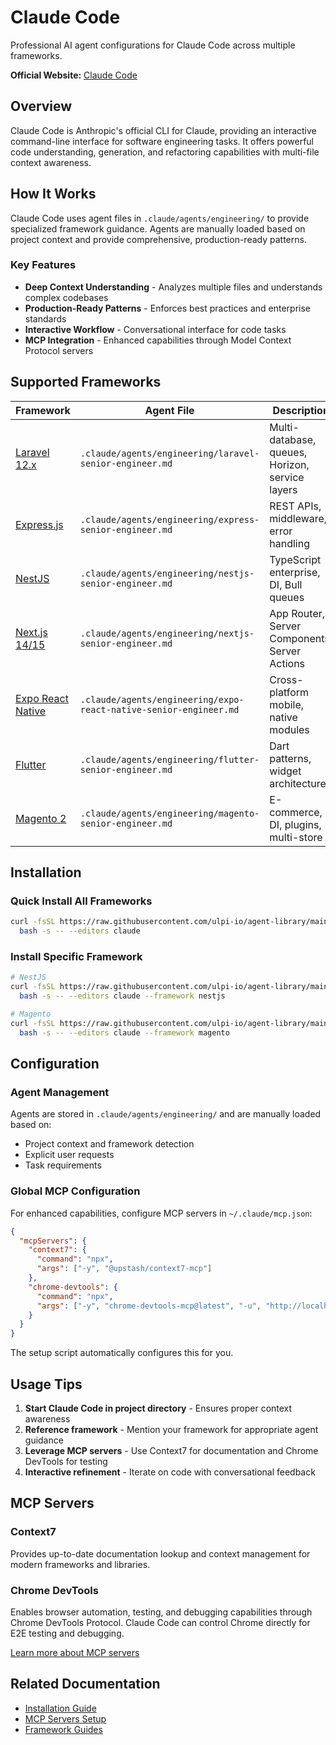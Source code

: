 # Claude Code

Professional AI agent configurations for Claude Code across multiple frameworks.

**Official Website:** [Claude Code](https://claude.ai/code)

## Overview

Claude Code is Anthropic's official CLI for Claude, providing an interactive command-line interface for software engineering tasks. It offers powerful code understanding, generation, and refactoring capabilities with multi-file context awareness.

## How It Works

Claude Code uses agent files in `.claude/agents/engineering/` to provide specialized framework guidance. Agents are manually loaded based on project context and provide comprehensive, production-ready patterns.

### Key Features
- **Deep Context Understanding** - Analyzes multiple files and understands complex codebases
- **Production-Ready Patterns** - Enforces best practices and enterprise standards
- **Interactive Workflow** - Conversational interface for code tasks
- **MCP Integration** - Enhanced capabilities through Model Context Protocol servers

## Supported Frameworks

| Framework | Agent File | Description |
|-----------|-----------|-------------|
| [Laravel 12.x](../frameworks/laravel.md) | `.claude/agents/engineering/laravel-senior-engineer.md` | Multi-database, queues, Horizon, service layers |
| [Express.js](../frameworks/express.md) | `.claude/agents/engineering/express-senior-engineer.md` | REST APIs, middleware, error handling |
| [NestJS](../frameworks/nestjs.md) | `.claude/agents/engineering/nestjs-senior-engineer.md` | TypeScript enterprise, DI, Bull queues |
| [Next.js 14/15](../frameworks/nextjs.md) | `.claude/agents/engineering/nextjs-senior-engineer.md` | App Router, Server Components, Server Actions |
| [Expo React Native](../frameworks/expo-react-native.md) | `.claude/agents/engineering/expo-react-native-senior-engineer.md` | Cross-platform mobile, native modules |
| [Flutter](../frameworks/flutter.md) | `.claude/agents/engineering/flutter-senior-engineer.md` | Dart patterns, widget architecture |
| [Magento 2](../frameworks/magento.md) | `.claude/agents/engineering/magento-senior-engineer.md` | E-commerce, DI, plugins, multi-store |

## Installation

### Quick Install All Frameworks
```bash
curl -fsSL https://raw.githubusercontent.com/ulpi-io/agent-library/main/.ulpi/tools/setup.sh | \
  bash -s -- --editors claude
```

### Install Specific Framework
```bash
# NestJS
curl -fsSL https://raw.githubusercontent.com/ulpi-io/agent-library/main/.ulpi/tools/setup.sh | \
  bash -s -- --editors claude --framework nestjs

# Magento
curl -fsSL https://raw.githubusercontent.com/ulpi-io/agent-library/main/.ulpi/tools/setup.sh | \
  bash -s -- --editors claude --framework magento
```

## Configuration

### Agent Management
Agents are stored in `.claude/agents/engineering/` and are manually loaded based on:
- Project context and framework detection
- Explicit user requests
- Task requirements

### Global MCP Configuration
For enhanced capabilities, configure MCP servers in `~/.claude/mcp.json`:

```json
{
  "mcpServers": {
    "context7": {
      "command": "npx",
      "args": ["-y", "@upstash/context7-mcp"]
    },
    "chrome-devtools": {
      "command": "npx",
      "args": ["-y", "chrome-devtools-mcp@latest", "-u", "http://localhost:9222"]
    }
  }
}
```

The setup script automatically configures this for you.

## Usage Tips

1. **Start Claude Code in project directory** - Ensures proper context awareness
2. **Reference framework** - Mention your framework for appropriate agent guidance
3. **Leverage MCP servers** - Use Context7 for documentation and Chrome DevTools for testing
4. **Interactive refinement** - Iterate on code with conversational feedback

## MCP Servers

### Context7
Provides up-to-date documentation lookup and context management for modern frameworks and libraries.

### Chrome DevTools
Enables browser automation, testing, and debugging capabilities through Chrome DevTools Protocol. Claude Code can control Chrome directly for E2E testing and debugging.

[Learn more about MCP servers](./mcp-servers.md)

## Related Documentation

- [Installation Guide](../../README.md#quick-start)
- [MCP Servers Setup](./mcp-servers.md)
- [Framework Guides](../frameworks/)
